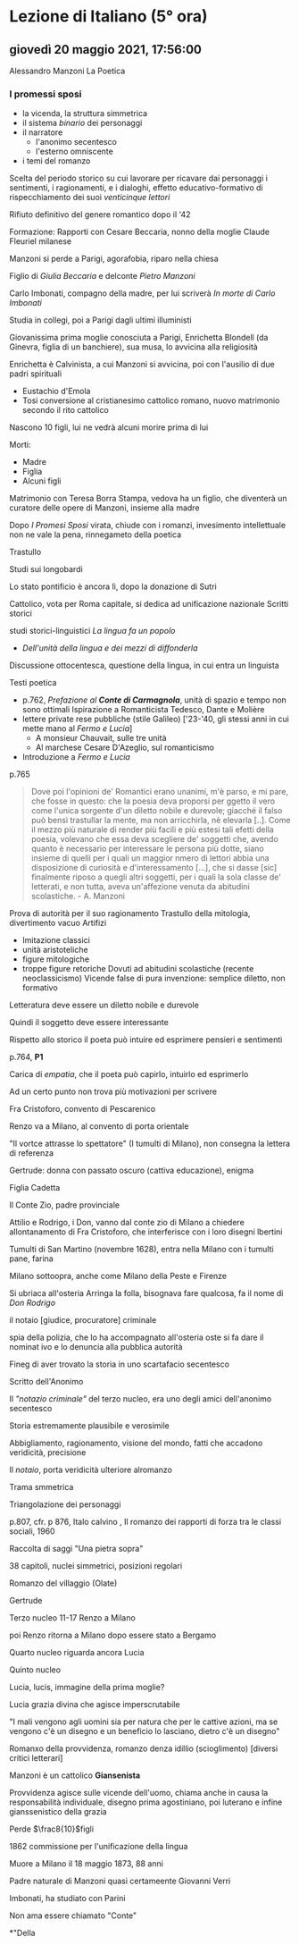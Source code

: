 # Lezione di Italiano (5° ora)

## giovedì 20 maggio 2021, 17:56:00

Alessandro Manzoni
La Poetica

### I promessi sposi
* la vicenda, la struttura simmetrica
* il sistema *binario* dei personaggi
* il narratore
	* l'anonimo secentesco
	* l'esterno omniscente
* i temi del romanzo

Scelta del periodo storico su cui lavorare per ricavare dai personaggi i sentimenti, i ragionamenti, e i dialoghi, effetto educativo-formativo di rispecchiamento dei suoi *venticinque lettori*

Rifiuto definitivo del genere romantico dopo il '42




Formazione:
Rapporti con Cesare Beccaria, nonno della moglie
Claude Fleuriel
milanese

Manzoni si perde a Parigi, agorafobia, riparo nella chiesa

Figlio di $Giulia$ $Beccaria$  e delconte $Pietro$ $Manzoni$

Carlo Imbonati, compagno della madre, per lui scriverà *In morte di Carlo Imbonati*

Studia in collegi, poi a Parigi dagli ultimi illuministi

Giovanissima prima moglie conosciuta a Parigi, Enrichetta Blondell (da Ginevra, figlia di un banchiere), sua musa, lo avvicina alla religiosità

Enrichetta è Calvinista, a cui Manzoni si avvicina, poi con l'ausilio di due padri spirituali
* Eustachio d'Emola
* Tosi
conversione al cristianesimo cattolico romano, nuovo matrimonio secondo il rito cattolico

Nascono 10 figli, lui ne vedrà alcuni morire prima di lui

Morti:
* Madre
* Figlia
* Alcuni figli

Matrimonio con Teresa Borra Stampa, vedova
ha un figlio, che diventerà un curatore delle opere di Manzoni, insieme alla madre

Dopo *I Promesi Sposi* virata, chiude con i romanzi, invesimento intellettuale non ne vale la pena, rinnegameto della poetica

Trastullo

Studi sui longobardi


Lo stato pontificio è ancora lì, dopo la donazione di Sutri

Cattolico, vota per Roma capitale, si dedica ad unificazione nazionale
Scritti storici

studi storici-linguistici
*La lingua fa un popolo*

* *Dell'unità della lingua e dei mezzi di diffonderla*

Discussione ottocentesca, questione della lingua, in cui entra un linguista

Testi poetica
* p.762, *Prefazione al **Conte di Carmagnola***, unità di spazio e tempo non sono ottimali
Ispirazione a Romanticista Tedesco, Dante e Molière
* lettere private rese pubbliche (stile Galileo) ['23-'40, gli stessi anni in cui mette mano al *Fermo e Lucia*]
	* A monsieur Chauvait, sulle tre unità
	* Al marchese Cesare D'Azeglio, sul romanticismo
* Introduzione a *Fermo e Lucia*


p.765 
> Dove poi l'opinioni de' Romantici erano unanimi, m'è parso, e mi pare, che fosse in questo: che la poesia deva proporsi per ggetto il vero come l'unica sorgente d'un diletto nobile e durevole; giacché il falso può bensì trastullar la mente, ma non arricchirla, nè elevarla [..]. Come il mezzo più naturale di render più facili e più estesi tali efetti della poesia, volevano che essa deva scegliere de' soggetti che, avendo quanto è necessario per interessare le persona più dotte, siano insieme di quelli per i quali un maggior nmero di lettori abbia una disposizione di curiosità e d'interessamento [...], che si dasse [sic] finalmente riposo a quegli altri soggetti, per i quali la sola classe de' letterati, e non tutta, aveva un'affezione venuta da abitudini scolastiche.
> \- A. Manzoni

Prova di autorità per il suo ragionamento
Trastullo della mitologia, divertimento vacuo
Artifizi
* Imitazione classici
* unità aristoteliche
* figure mitologiche
* troppe figure retoriche
Dovuti ad abitudini scolastiche (recente neoclassicismo)
Vicende false di pura invenzione: semplice diletto, non formativo

Letteratura deve essere un diletto nobile e durevole

Quindi il soggetto deve essere interessante

Rispetto allo storico il poeta può intuire ed esprimere pensieri e sentimenti

p.764, **P1**

Carica di *empatia*, che il poeta può capirlo, intuirlo ed esprimerlo

Ad un certo punto non trova più motivazioni per scrivere

Fra Cristoforo, convento di Pescarenico

Renzo va a Milano, al convento di porta orientale

"Il vortce attrasse lo spettatore" (I tumulti di Milano), non consegna la lettera di referenza

Gertrude: donna con passato oscuro (cattiva educazione), enigma

Figlia Cadetta


Il Conte Zio, padre provinciale


Attilio e Rodrigo, i Don, vanno dal conte zio di Milano a chiedere allontanamento di Fra Cristoforo, che interferisce con i loro disegni lbertini

Tumulti di San Martino (novembre 1628), entra nella Milano con i tumulti
pane, farina

Milano sottoopra, anche come Milano della Peste e Firenze 

Si ubriaca all'osteria
Arringa la folla, bisognava fare qualcosa, fa il nome di *Don Rodrigo* 

il notaio [giudice, procuratore] criminale

spia della polizia, che lo ha accompagnato all'osteria
oste si fa dare il nominat ivo e lo denuncia alla pubblica autorità


Fineg di aver trovato la storia in uno scartafacio secentesco

Scritto dell'Anonimo

Il *"notazio criminale"* del terzo nucleo, era uno degli amici dell'anonimo secentesco



Storia estremamente plausibile e verosimile

Abbigliamento, ragionamento, visione del mondo, fatti che accadono
veridicità, precisione

Il *notaio*, porta veridicità ulteriore alromanzo


Trama smmetrica

Triangolazione dei personaggi

p.807, cfr. p 876, Italo calvino , Il romanzo dei rapporti di forza tra le classi sociali, 1960

Raccolta di saggi "Una pietra sopra"


38 capitoli, nuclei simmetrici, posizioni regolari

Romanzo del villaggio (Olate)

Gertrude


Terzo nucleo 11-17 Renzo a Milano

poi Renzo ritorna a Milano dopo essere stato a Bergamo

Quarto nucleo riguarda ancora Lucia

Quinto nucleo

Lucia, lucis, immagine della prima moglie?

Lucia grazia divina che agisce imperscrutabile

"I mali vengono agli uomini sia per natura che per le cattive azioni, ma se vengono c'è un disegno e un beneficio lo lasciano, dietro c'è un disegno"


Romanxo della provvidenza, romanzo denza idillio (scioglimento) [diversi critici letterari]

Manzoni è un cattolico **Giansenista**

Provvidenza agisce sulle vicende dell'uomo, chiama anche in causa la responsabilità individuale, disegno prima agostiniano, poi luterano e infine gianssenistico della grazia

Perde $\frac8{10}$figli


1862 commissione per l'unificazione della lingua

Muore a Milano il 18 maggio 1873, 88 anni

Padre naturale di Manzoni quasi certameente Giovanni Verri

Imbonati, ha studiato con Parini

Non ama essere chiamato "Conte"

*"Della
<!--stackedit_data:
eyJoaXN0b3J5IjpbMTUxNzA4OTgxNiw2NDQxMDYwMzgsLTE5Nz
Q4ODgzNzddfQ==
-->